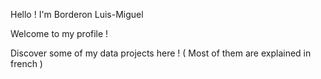 Hello ! I'm Borderon Luis-Miguel 

Welcome to my profile !

Discover some of my data projects here !
( Most of them are explained in french )

